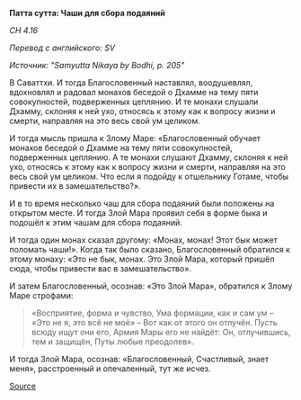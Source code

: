 **Патта сутта: Чаши для сбора подаяний**

_СН 4\.16_

_Перевод с английского: SV_

_Источник: "Samyutta Nikaya by Bodhi, p\. 205"_

В Саваттхи\. И тогда Благословенный наставлял, воодушевлял, вдохновлял и радовал монахов беседой о Дхамме на тему пяти совокупностей, подверженных цеплянию\. И те монахи слушали Дхамму, склоняя к ней ухо, относясь к этому как к вопросу жизни и смерти, направляя на это весь свой ум целиком\.

И тогда мысль пришла к Злому Маре: «Благословенный обучает монахов беседой о Дхамме на тему пяти совокупностей, подверженных цеплянию\. А те монахи слушают Дхамму, склоняя к ней ухо, относясь к этому как к вопросу жизни и смерти, направляя на это весь свой ум целиком\. Что если я подойду к отшельнику Готаме, чтобы привести их в замешательство?»\.

И в то время несколько чаш для сбора подаяний были положены на открытом месте\. И тогда Злой Мара проявил себя в форме быка и подошёл к этим чашам для сбора подаяний\.

И тогда один монах сказал другому: «Монах, монах\! Этот бык может поломать чаши\!»\. Когда так было сказано, Благословенный обратился к этому монаху: «Это не бык, монах\. Это Злой Мара, который пришёл сюда, чтобы привести вас в замешательство»\.

И затем Благословенный, осознав: «Это Злой Мара», обратился к Злому Маре строфами:

> «Восприятие, форма и чувство,
> Ума формации, как и сам ум –
> «Это не я, это всё не моё» –
> Вот как от этого он отлучён\.
> Пусть всюду ищут они его,
> Армия Мары его не найдёт:
> Он, отлучившись, тем и защищён,
> Путы любые преодолев»\.

И тогда Злой Мара, осознав: «Благословенный, Счастливый, знает меня», расстроенный и опечаленный, тут же исчез\.

[Source](https://www\.theravada\.ru/Teaching/Canon/Suttanta/Texts/sn4_16\-patta\-sutta\-sv\.htm)